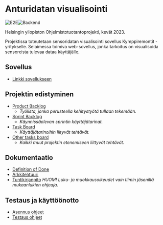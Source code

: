 # Anturidatan visualisointi

![E2E](https://github.com/Anturit/Anturidatan_visualisointi/actions/workflows/scheduled.yml/badge.svg)![Backend](https://github.com/Anturit/Anturidatan_visualisointi/actions/workflows/main.yml/badge.svg)

Helsingin yliopiston Ohjelmistotuotantoprojekti, kevät 2023.

Projektissa toteutetaan sensoridatan visualisointi sovellus Kymppiremontit -yritykselle. Selaimessa toimiva web-sovellus, jonka tarkoitus on visualisoida sensoreista tulevaa dataa käyttäjälle. 

## Sovellus

* [Linkki sovellukseen](https://anturit.fly.dev/)

## Projektin edistyminen

- [Product Backlog](https://github.com/orgs/Anturit/projects/2)
  - *Työlista, jonka perusteella kehitystyötä tullaan tekemään.*
- [Sprint Backlog](https://github.com/orgs/Anturit/projects/2/views/7)
  - *Käynnissäolevan sprintin käyttäjätarinat.*
- [Task Board](https://github.com/orgs/Anturit/projects/2/views/8)
  - *Käyttäjätarinoihin liityvät tehtävät.*
- [Other tasks board](https://github.com/orgs/Anturit/projects/2/views/11) 
  - *Kaikki muut projektin etenemiseen liittyvät tehtävät.*

## Dokumentaatio

- [Definition of Done](https://github.com/Anturit/Anturidatan_visualisointi/blob/main/documentation/definition_of_done.md)
- [Arkkitehtuuri](https://github.com/Anturit/Anturidatan_visualisointi/blob/main/documentation/definition_of_done.md)
- [Tuntikirjanpito](https://github.com/orgs/Anturit/projects/2/insights/15) *HUOM! Luku- ja muokkausoikeudet vain tiimin jäsenillä mukaanlukien ohjaaja.*


## Testaus ja käyttöönotto
- [Asennus ohjeet](documentation/installation_instructions-md)
- [Testaus ohjeet](documentation/testing_instructions.md)

